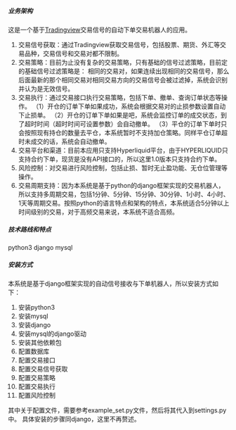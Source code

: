#####  业务架构 
  这是一个基于[Tradingview][1]交易信号的自动下单交易机器人的应用。

  1. 交易信号获取：通过Tradingview获取交易信号，包括股票、期货、外汇等交易品种，交易信号和交易对都不限制。
  2. 交易策略：目前为止没有复杂的交易策略，只有基础的信号过滤策略，目前定的基础信号过滤策略是：
    相同的交易对，如果连续出现相同的交易信号，那么后面最新的那个相同交易对相同交易方向的交易信号会被过滤掉，系统会识别并认为是无效信号。
  3. 交易执行：通过交易接口执行交易策略，包括下单、撤单、查询订单状态等操作。
     （1）开仓的订单下单如果成功，系统会根据交易对的止损参数设置自动下止损单。
     （2）开仓的订单下单如果是吧，系统会监控订单的成交状态，到了超时时间（超时时间可设置参数）会自动撤单。
     （3）平仓的订单下单时只会按照现有持仓的数量去平仓，本系统暂时不支持加仓策略。同样平仓订单超时未成交的话，系统会自动撤单。
  4. 交易平台和渠道：目前本应用只支持Hyperliquid平台，由于HYPERLIQUID只支持合约下单，现货是没有API接口的，所以这里1.0版本只支持合约下单。
  5. 风险控制：对交易进行风险控制，包括止损、暂时无止盈功能、无仓位管理等操作。
  6. 交易周期支持：因为本系统是基于python的django框架实现的交易机器人，所以支持多周期交易，包括1分钟、5分钟、15分钟、30分钟、1小时、4小时、1天等周期交易。按照python的语言特点和架构的特点，本系统适合5分钟以上时间级别的交易，对于高频交易来说，本系统不适合高频。

#####  技术路线和特点

  python3
  django
  mysql


##### 安装方式
本系统是基于django框架实现的自动信号接收与下单机器人，所以安装方式如下：


1. 安装python3
2. 安装mysql
3. 安装django
4. 安装mysql的django驱动
5. 安装其他依赖包
6. 配置数据库
7. 配置交易接口
8. 配置交易信号获取
9. 配置交易策略
10. 配置交易执行
11. 配置风险控制

其中关于配置文件，需要参考example_set.py文件，然后将其代入到settings.py中。
具体安装的步骤同django，这里不再赘述。


[1]: https://www.tradingview.com
